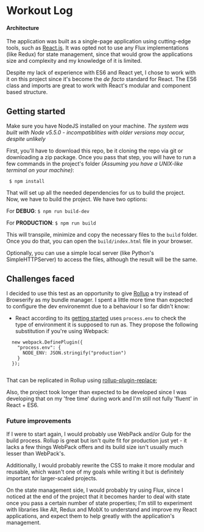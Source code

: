 # Workout Log

#### Architecture 
The application was built as a single-page application using cutting-edge tools, such as [React.js](http://facebook.github.io/react). 
It was opted not to use any Flux implementations (like Redux) for state management, since that would grow the applications size and complexity and my knowledge of it is limited.

Despite my lack of experience with ES6 and React yet, I chose to work with it on this project since it's become the *de facto* standard for React. The ES6 class and imports are great to work with React's modular and component based structure.

## Getting started
Make sure you have NodeJS installed on your machine. *The system was built with Node v5.5.0 - incompatiblities with older versions may occur, despite unlikely* 

First, you'll have to download this repo, be it cloning the repo via git or downloading a zip package. Once you pass that step, you will have to run a few commands in the project's folder 
*(Assuming you have a UNIX-like terminal on your machine)*:

 ```
  $ npm install
 ```
That will set up all the needed dependencies for us to build the project. Now, we have to build the project. We have two options:

For **DEBUG**: ` $ npm run build-dev `

For **PRODUCTION**: ` $ npm run build `

This will transpile, minimize and copy the necessary files to the `build` folder. 
Once you do that, you can open the `build/index.html` file in your browser. 

Optionally, you can use a simple local server (like Python's SimpleHTTPServer) to access the files, although the result will be the same. 


## Challenges faced

I decided to use this test as an opportunity to give [Rollup](https://github.com/rollup/rollup/) a try instead of Browserify as my bundle manager. I spent a little more time than expected to configure the dev environemnt due to a behaviour I so far didn't know:
  - React according to its [getting started](https://github.com/facebook/react/blob/f7850dd3d78d313a9e7774870e85c32719fbe233/docs/docs/getting-started.md) uses `process.env` to check the type of environment it is supposed to run as. They propose the following substitution if you're using Webpack:
  
```  
  new webpack.DefinePlugin({
    "process.env": {
      NODE_ENV: JSON.stringify("production")
    }
  });
  
```
  
  That can be replicated in Rollup using [rollup-plugin-replace](https://github.com/rollup/rollup-plugin-replace); 
  
  Also, the project took longer than expected to be developed since I was developing that on my 'free time' during work and I'm still not fully 'fluent' in React + ES6.
  
  ### Future improvements
  If I were to start again, I would probably use WebPack and/or Gulp for the build process. Rollup is great but isn't quite fit for production just yet - it lacks a few things WebPack offers and its build size isn't usually much lesser than WebPack's.
  
  Additionally, I would probably rewrite the CSS to make it more modular and reusable, which wasn't one of my goals while writing it but is definitely important for larger-scaled projects.
  
  On the state management side, I would probably try using Flux, since I noticed at the end of the project that it becomes harder to deal with state once you pass a certain number of state properties; 
  I'm still to experiment with libraries like Alt, Redux and MobX to understand and improve my React applications, and expect them to help greatly with the application's management.